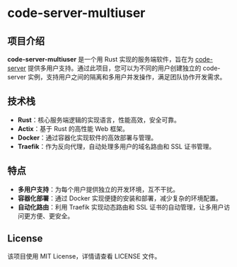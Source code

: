 # code-server-multiuser

## 项目介绍

**code-server-multiuser** 是一个用 Rust 实现的服务端软件，旨在为 [code-server](https://github.com/coder/code-server) 提供多用户支持。通过此项目，您可以为不同的用户创建独立的 code-server 实例，支持用户之间的隔离和多用户并发操作，满足团队协作开发需求。

## 技术栈

- **Rust**：核心服务端逻辑的实现语言，性能高效，安全可靠。
- **Actix**：基于 Rust 的高性能 Web 框架。
- **Docker**：通过容器化实现软件的高效部署与管理。
- **Traefik**：作为反向代理，自动处理多用户的域名路由和 SSL 证书管理。

## 特点

- **多用户支持**：为每个用户提供独立的开发环境，互不干扰。
- **容器化部署**：通过 Docker 实现便捷的安装和部署，减少复杂的环境配置。
- **自动化路由**：利用 Traefik 实现动态路由和 SSL 证书的自动管理，让多用户访问更方便、更安全。

## License

该项目使用 MIT License，详情请查看 LICENSE 文件。